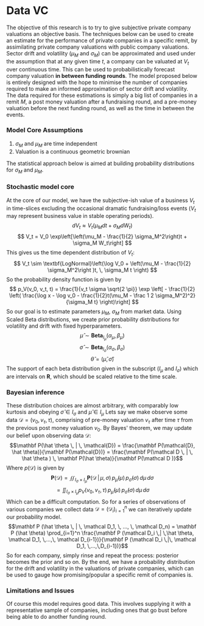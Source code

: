 # Data VC

The objective of this research is to try to give subjective private company valuations an objective basis. The techniques below can be used to create an estimate for the performance of private companies in a specific remit, by assimilating private company valuations with public company valuations.
Sector drift and volatility ($\mu_M$ and $\sigma_M$) can be approximated and used under the assumption that at any given time $t$, a company can be valuated at $V_t$ over continuous time. This can be used to probabilistically forecast company valuation **in between funding rounds**. 
The model proposed below is entirely designed with the hope to minimise the number of companies required to make an informed approximation of sector drift and volatility. 
The data required for these estimations is simply a big list of companies in a remit $M$, a post money valuation after a fundraising round, and a pre-money valuation before the next funding round, as well as the time in between the events. 
### Model Core Assumptions
1. $\sigma_M$ and $\mu_M$ are time independent
2. Valuation is a continuous geometric brownian

The statistical approach below is aimed at building probability distributions for $\sigma_M$ and $\mu_M$.
### Stochastic model core
At the core of our model, we have the subjective-ish value of a business $V_t$ in time-slices excluding the occasional dramatic fundraising/loss events ($V_t$ may represent business value in stable operating periods).
$$dV_t \approx V_t(\mu_M dt + \sigma_M dW_t)$$
$$
V_t = V_0 \exp\left[\left(\mu_M - \frac{1}{2} \sigma_M^2\right)t + \sigma_M W_t\right]
$$
This gives us the time dependent distribution of $V_t$:
$$
V_t \sim \textbf{LogNormal}\left(\log V_0 + \left(\mu_M - \frac{1}{2} \sigma_M^2\right )t, \, \sigma_M t  \right)
$$
So the probability density function is given by 
$$
p_V(v_0, v_t, t) = \frac{1}{v_t \sigma \sqrt{2 \pi}} \exp \left[ - \frac{1}{2} \left( \frac{\log x - \log v_0 - \frac{1}{2}t(\mu_M - \frac 1 2 \sigma_M^2)^2}{\sigma_M t} \right)\right]
$$
So our goal is to estimate parameters $\mu_M$, $\sigma_M$ from market data. Using Scaled Beta distributions, we create prior probability distributions for volatility and drift with fixed hyperparameters. 
$$
\hat \mu \sim \textbf{Beta}_{I_\mu} (\alpha_\mu, \beta_\mu)
$$
$$
\hat \sigma \sim \textbf{Beta}_{I_\sigma} (\alpha_\sigma, \beta_\sigma)
$$
$${\hat \theta} = (\hat \mu, \hat \sigma)$$
The support of each beta distribution given in the subscript ($I_\mu$ and $I_\sigma$) which are intervals on $\mathbf R$, which should be scaled relative to the time scale. 
### Bayesian inference
These distribution choices are almost arbitrary, with comparably low kurtosis and obeying $\hat \sigma \in I_\sigma$ and $\hat \mu \in I_\mu$
Lets say we make observe some data $\mathcal{D} = (v_0, v_\tau, \tau)$, comprising of pre-money valuation $v_\tau$ after time $\tau$ from the previous post money valuation $v_0$. By Bayes' theorem, we may update our belief upon observing data $\mathcal D$:
$$\mathbf P(\hat \theta \, | \, \mathcal{D}) = \frac{\mathbf P(\mathcal{D},  \hat \theta)}{\mathbf P(\mathcal{D})} = \frac{\mathbf P(\mathcal D \, | \, \hat \theta ) \, \mathbf P(\hat \theta)}{\mathbf P(\mathcal D )}$$
Where $p(\mathcal D)$ is given by
$$
\mathbf P(\mathcal D) = \iint_{I_\sigma \times I_\mu} \mathbf P(\mathcal D \,| \,\mu, \sigma) \, p_{\hat \mu}(\mu)\,p_{\hat \sigma}(\sigma) \, d\mu \, d\sigma
$$
$$
 = \iint_{I_\sigma \times I_\mu} p_V(v_0, v_\tau, \tau) \, p_{\hat \mu}(\mu)\,p_{\hat \sigma}(\sigma) \, d\mu \, d\sigma
$$
Which can be a difficult computation. 
So for a series of observations of various companies we collect data $\mathcal D = (\mathcal D_i)_{i=1}^n$ we can iteratively update our probability model.
$$\mathbf P (\hat \theta \, | \, \mathcal D_1, \, ..., \, \mathcal D_n) = \mathbf P (\hat \theta) \prod_{i=1}^n \frac{\mathbf P (\mathcal D_i \,| \,\hat \theta, \mathcal D_1, \,...,\, \mathcal D_{i-1})}{\mathbf P (\mathcal D_i \,|\, \mathcal D_1, \,...,\,D_{i-1})}$$
So for each company, simply rinse and repeat the process: posterior becomes the prior and so on. By the end, we have a probability distribution for the drift and volatility in the valuations of private companies, which can be used to gauge how promising/popular a specific remit of companies is.
### Limitations and Issues
Of course this model requires good data. This involves supplying it with a representative sample of companies, including ones that go bust before being able to do another funding round.